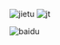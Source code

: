 ![jietu](随便截图.jpg)
![jt](运行结果1.jpg)

![baidu](https://www.baidu.com/img/PCtm_d9c8750bed0b3c7d089fa7d55720d6cf.png)